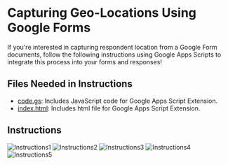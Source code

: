 # Capturing Geo-Locations Using Google Forms
If you're interested in capturing respondent location from a Google Form documents, follow the following instructions using Google Apps Scripts to integrate this process into your forms and responses!

## Files Needed in Instructions
* [code.gs](code.gs): Includes JavaScript code for Google Apps Script Extension.
* [index.html](index.html): Includes html file for Google Apps Script Extension.

## Instructions
![Instructions1](instructions/GeoLocation%20Form%20Instructions-1.png)
![Instructions2](instructions/GeoLocation%20Form%20Instructions-2.png)
![Instructions3](instructions/GeoLocation%20Form%20Instructions-3.png)
![Instructions4](instructions/GeoLocation%20Form%20Instructions-4.png)
![Instructions5](instructions/GeoLocation%20Form%20Instructions-5.png)

